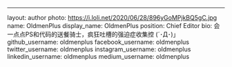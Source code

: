 ---
layout: author
photo: https://i.loli.net/2020/06/28/896yGoMPjkBQ5gC.jpg
name: OldmenPlus
display_name: OldmenPlus
position: Chief Editor
bio: 会一点点PS和代码的送餐骑士，疯狂吐槽的强迫症收集控 (´･Д･)」
github_username: oldmenplus
facebook_username: oldmenplus
twitter_username: oldmenplus
instagram_username: oldmenplus
linkedin_username: oldmenplus
medium_username: oldmenplus

